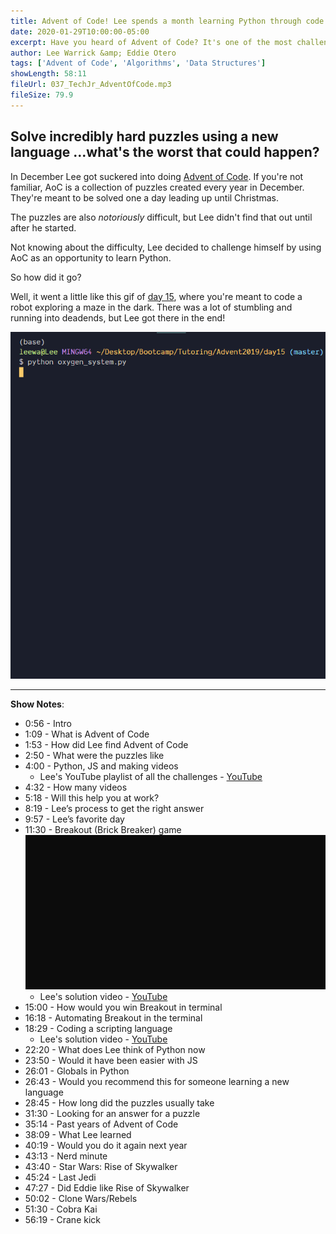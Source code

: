 ```yaml
---
title: Advent of Code! Lee spends a month learning Python through code puzzles
date: 2020-01-29T10:00:00-05:00
excerpt: Have you heard of Advent of Code? It's one of the most challenging collection of programming puzzles out there. So naturally, Lee got suckered into trying it. To up the ante, he decided to do it in Python, which he is not very good at.
author: Lee Warrick &amp; Eddie Otero
tags: ['Advent of Code', 'Algorithms', 'Data Structures']
showLength: 58:11
fileUrl: 037_TechJr_AdventOfCode.mp3
fileSize: 79.9
---
```


## Solve incredibly hard puzzles using a new language ...what's the worst that could happen?

In December Lee got suckered into doing [Advent of Code](https://adventofcode.com). If you're not familiar, AoC is a collection of puzzles created every year in December. They're meant to be solved one a day leading up until Christmas.

The puzzles are also _notoriously_ difficult, but Lee didn't find that out until after he started.

Not knowing about the difficulty, Lee decided to challenge himself by using AoC as an opportunity to learn Python.

So how did it go?

Well, it went a little like this gif of [day 15](https://youtu.be/dEGizh5CbBc), where you're meant to code a robot exploring a maze in the dark. There was a lot of stumbling and running into deadends, but Lee got there in the end!

![Pathfinding example in terminal](./maze.gif)

---

**Show Notes**:

* 0:56 - Intro
* 1:09 - What is Advent of Code
* 1:53 - How did Lee find Advent of Code
* 2:50 - What were the puzzles like
* 4:00 - Python, JS and making videos
  * Lee's YouTube playlist of all the challenges - [YouTube](https://www.youtube.com/playlist?list=PLObe1ikqQMG7-w_uO8neP4pjut1CktT-W)
* 4:32 - How many videos
* 5:18 - Will this help you at work?
* 8:19 - Lee’s process to get the right answer
* 9:57 - Lee’s favorite day
* 11:30 - Breakout (Brick Breaker) game
![breakout in the terminal](./breakout.gif)
  * Lee's solution video - [YouTube](https://youtu.be/6bdxAFHTwfc)
* 15:00 - How would you win Breakout in terminal
* 16:18 - Automating Breakout in the terminal
* 18:29 - Coding a scripting language
  * Lee's solution video - [YouTube](https://youtu.be/0HAdBDDfhm0)
* 22:20 - What does Lee think of Python now
* 23:50 - Would it have been easier with JS
* 26:01 - Globals in Python
* 26:43 - Would you recommend this for someone learning a new language
* 28:45 - How long did the puzzles usually take
* 31:30 - Looking for an answer for a puzzle
* 35:14 - Past years of Advent of Code
* 38:09 - What Lee learned
* 40:19 - Would you do it again next year
* 43:13 - Nerd minute
* 43:40 - Star Wars: Rise of Skywalker
* 45:24 - Last Jedi
* 47:27 - Did Eddie like Rise of Skywalker
* 50:02 - Clone Wars/Rebels
* 51:30 - Cobra Kai
* 56:19 - Crane kick
